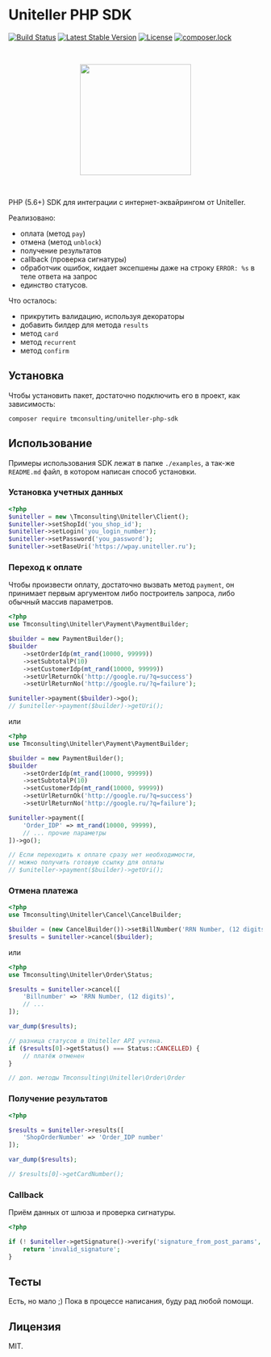 # Uniteller PHP SDK

[![Build Status](https://travis-ci.org/tmconsulting/uniteller-php-sdk.svg?branch=master)](https://travis-ci.org/tmconsulting/uniteller-php-sdk)
[![Latest Stable Version](https://poser.pugx.org/tmconsulting/uniteller-php-sdk/v/stable)](https://packagist.org/packages/tmconsulting/uniteller-php-sdk)
[![License](https://poser.pugx.org/tmconsulting/uniteller-php-sdk/license)](https://packagist.org/packages/tmconsulting/uniteller-php-sdk)
[![composer.lock](https://poser.pugx.org/tmconsulting/uniteller-php-sdk/composerlock)](https://packagist.org/packages/tmconsulting/uniteller-php-sdk)

<br />
<p align="center">
    <img src="https://www.uniteller.ru//local/templates/index/img/base/logo.svg" width="220">
</p>

<br />

PHP (5.6+) SDK для интеграции с интернет-эквайрингом от Uniteller.

Реализовано:
* оплата (метод `pay`)
* отмена (метод `unblock`)
* получение результатов
* callback (проверка сигнатуры)
* обработчик ошибок, кидает эксепшены даже на строку `ERROR: %s` в теле ответа на запрос
* единство статусов.

Что осталось:
* прикрутить валидацию, используя декораторы
* добавить билдер для метода `results`
* метод `card`
* метод `recurrent`
* метод `confirm` 

## Установка

Чтобы установить пакет, достаточно подключить его в проект, как зависимость:

`composer require tmconsulting/uniteller-php-sdk`

## Использование

Примеры использования SDK лежат в папке `./examples`, а так-же `README.md` файл, 
в котором написан способ установки.

### Установка учетных данных 

```php
<?php
$uniteller = new \Tmconsulting\Uniteller\Client();
$uniteller->setShopId('you_shop_id');
$uniteller->setLogin('you_login_number');
$uniteller->setPassword('you_password');
$uniteller->setBaseUri('https://wpay.uniteller.ru');
```

### Переход к оплате

Чтобы произвести оплату, достаточно вызвать метод `payment`, 
он принимает первым аргументом либо построитель запроса, либо обычный массив параметров.

```php
<?php
use Tmconsulting\Uniteller\Payment\PaymentBuilder;

$builder = new PaymentBuilder();
$builder
    ->setOrderIdp(mt_rand(10000, 99999))
    ->setSubtotalP(10)
    ->setCustomerIdp(mt_rand(10000, 99999))
    ->setUrlReturnOk('http://google.ru/?q=success')
    ->setUrlReturnNo('http://google.ru/?q=failure');

$uniteller->payment($builder)->go();
// $uniteller->payment($builder)->getUri();

```

или

```php
<?php
use Tmconsulting\Uniteller\Payment\PaymentBuilder;

$builder = new PaymentBuilder();
$builder
    ->setOrderIdp(mt_rand(10000, 99999))
    ->setSubtotalP(10)
    ->setCustomerIdp(mt_rand(10000, 99999))
    ->setUrlReturnOk('http://google.ru/?q=success')
    ->setUrlReturnNo('http://google.ru/?q=failure');

$uniteller->payment([
    'Order_IDP' => mt_rand(10000, 99999),
    // ... прочие параметры
])->go();

// Если переходить к оплате сразу нет необходимости,
// можно получить готовую ссылку для оплаты
// $uniteller->payment($builder)->getUri();

```

### Отмена платежа
 
```php
<?php
use Tmconsulting\Uniteller\Cancel\CancelBuilder;

$builder = (new CancelBuilder())->setBillNumber('RRN Number, (12 digits)');
$results = $uniteller->cancel($builder);
```

или

```php
<?php
use Tmconsulting\Uniteller\Order\Status;

$results = $uniteller->cancel([
    'Billnumber' => 'RRN Number, (12 digits)',
    // ...
]);

var_dump($results);

// разница статусов в Uniteller API учтена.
if ($results[0]->getStatus() === Status::CANCELLED) {
    // платёж отменен
}

// доп. методы Tmconsulting\Uniteller\Order\Order
```

### Получение результатов

```php
<?php

$results = $uniteller->results([
    'ShopOrderNumber' => 'Order_IDP number'
]);

var_dump($results);

// $results[0]->getCardNumber();
```

### Callback

Приём данных от шлюза и проверка сигнатуры.

```php
<?php

if (! $uniteller->getSignature()->verify('signature_from_post_params', ['all_parameters_from_post'])) {
    return 'invalid_signature';
}

```


## Тесты

Есть, но мало ;) Пока в процессе написания, буду рад любой помощи.

## Лицензия

MIT.
